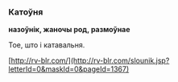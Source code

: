 ### Катоўня
**назоўнік, жаночы род, размоўнае**

Тое, што і катавальня.

<a rel="author">[http://rv-blr.com/](http://rv-blr.com/slounik.jsp?letterId=0&maskId=0&pageId=1367)</a>
